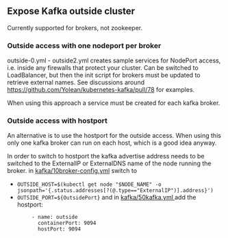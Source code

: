 ## Expose Kafka outside cluster

Currently supported for brokers, not zookeeper.


### Outside access with one nodeport per broker
outside-0.yml - outside2.yml creates sample services for NodePort access, i.e. inside any firewalls that protect your cluster. Can be switched to LoadBalancer, but then the init script for brokers must be updated to retrieve external names. See discussions around https://github.com/Yolean/kubernetes-kafka/pull/78 for examples.

When using this approach a service must be created for each kafka broker.

### Outside access with hostport
An alternative is to use the hostport for the outside access. When using this only one kafka broker can run on each host, which is a good idea anyway.

In order to switch to hostport the kafka advertise address needs to be switched to the ExternalIP or ExternalDNS name of the node running the broker.
in [kafka/10broker-config.yml](../kafka/10broker-config.yml) switch to
* `OUTSIDE_HOST=$(kubectl get node "$NODE_NAME" -o jsonpath='{.status.addresses[?(@.type=="ExternalIP")].address}')`
* `OUTSIDE_PORT=${OutsidePort}`
and in [kafka/50kafka.yml ](../kafka/50kafka.yml) add the hostport:
```        
        - name: outside
          containerPort: 9094
          hostPort: 9094
```
